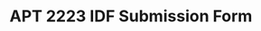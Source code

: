 ---
title: APT 2223 IDF Submission Form
redirect_to: https://forms.gle/8ooQZYNTLwe5xhNm7
redirect_from: 
  - /APT2223IDFSubmission
  - /apt2223idfsubmission
---